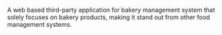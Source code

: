 A web based third-party application for bakery management system that solely focuses on bakery products, making it stand out from other food management systems. 

